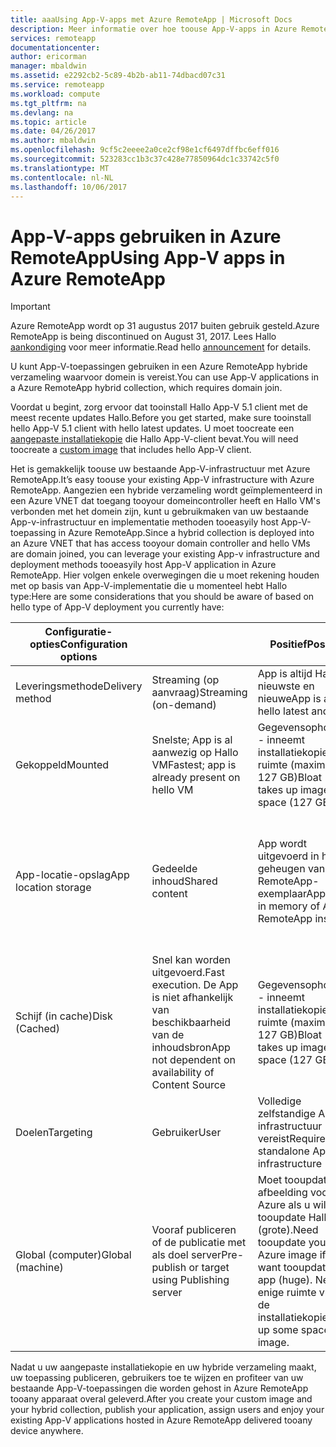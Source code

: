 ```yaml
---
title: aaaUsing App-V-apps met Azure RemoteApp | Microsoft Docs
description: Meer informatie over hoe toouse App-V-apps in Azure RemoteApp.
services: remoteapp
documentationcenter: 
author: ericorman
manager: mbaldwin
ms.assetid: e2292cb2-5c89-4b2b-ab11-74dbacd07c31
ms.service: remoteapp
ms.workload: compute
ms.tgt_pltfrm: na
ms.devlang: na
ms.topic: article
ms.date: 04/26/2017
ms.author: mbaldwin
ms.openlocfilehash: 9cf5c2eeee2a0ce2cf98e1cf6497dffbc6eff016
ms.sourcegitcommit: 523283cc1b3c37c428e77850964dc1c33742c5f0
ms.translationtype: MT
ms.contentlocale: nl-NL
ms.lasthandoff: 10/06/2017
---
```

# <a name="using-app-v-apps-in-azure-remoteapp"></a><span data-ttu-id="bb0fb-103">App-V-apps gebruiken in Azure RemoteApp</span><span class="sxs-lookup"><span data-stu-id="bb0fb-103">Using App-V apps in Azure RemoteApp</span></span>
> [!IMPORTANT]
> <span data-ttu-id="bb0fb-104">Azure RemoteApp wordt op 31 augustus 2017 buiten gebruik gesteld.</span><span class="sxs-lookup"><span data-stu-id="bb0fb-104">Azure RemoteApp is being discontinued on August 31, 2017.</span></span> <span data-ttu-id="bb0fb-105">Lees Hallo [aankondiging](https://go.microsoft.com/fwlink/?linkid=821148) voor meer informatie.</span><span class="sxs-lookup"><span data-stu-id="bb0fb-105">Read hello [announcement](https://go.microsoft.com/fwlink/?linkid=821148) for details.</span></span>
> 
> 

<span data-ttu-id="bb0fb-106">U kunt App-V-toepassingen gebruiken in een Azure RemoteApp hybride verzameling waarvoor domein is vereist.</span><span class="sxs-lookup"><span data-stu-id="bb0fb-106">You can use App-V applications in a Azure RemoteApp hybrid collection, which requires domain join.</span></span>

<span data-ttu-id="bb0fb-107">Voordat u begint, zorg ervoor dat tooinstall Hallo App-V 5.1 client met de meest recente updates Hallo.</span><span class="sxs-lookup"><span data-stu-id="bb0fb-107">Before you get started, make sure tooinstall hello App-V 5.1 client with hello latest updates.</span></span> <span data-ttu-id="bb0fb-108">U moet toocreate een [aangepaste installatiekopie](remoteapp-create-custom-image.md) die Hallo App-V-client bevat.</span><span class="sxs-lookup"><span data-stu-id="bb0fb-108">You will need toocreate a [custom image](remoteapp-create-custom-image.md) that includes hello App-V client.</span></span>  

<span data-ttu-id="bb0fb-109">Het is gemakkelijk toouse uw bestaande App-V-infrastructuur met Azure RemoteApp.</span><span class="sxs-lookup"><span data-stu-id="bb0fb-109">It’s easy toouse your existing App-V infrastructure with Azure RemoteApp.</span></span> <span data-ttu-id="bb0fb-110">Aangezien een hybride verzameling wordt geïmplementeerd in een Azure VNET dat toegang tooyour domeincontroller heeft en Hallo VM's verbonden met het domein zijn, kunt u gebruikmaken van uw bestaande App-v-infrastructuur en implementatie methoden tooeasyily host App-V-toepassing in Azure RemoteApp.</span><span class="sxs-lookup"><span data-stu-id="bb0fb-110">Since a hybrid collection is deployed into an Azure VNET that has access tooyour domain controller and hello VMs are domain joined, you can leverage your existing App-v infrastructure and deployment methods tooeasyily host App-V application in Azure RemoteApp.</span></span> <span data-ttu-id="bb0fb-111">Hier volgen enkele overwegingen die u moet rekening houden met op basis van App-V-implementatie die u momenteel hebt Hallo type:</span><span class="sxs-lookup"><span data-stu-id="bb0fb-111">Here are some considerations that you should be aware of based on hello type of App-V deployment you currently have:</span></span>

| <span data-ttu-id="bb0fb-112">Configuratie-opties</span><span class="sxs-lookup"><span data-stu-id="bb0fb-112">Configuration options</span></span> |  | <span data-ttu-id="bb0fb-113">Positief</span><span class="sxs-lookup"><span data-stu-id="bb0fb-113">Positive</span></span> | <span data-ttu-id="bb0fb-114">Negatieve</span><span class="sxs-lookup"><span data-stu-id="bb0fb-114">Negative</span></span> |
| --- | --- | --- | --- |
| <span data-ttu-id="bb0fb-115">Leveringsmethode</span><span class="sxs-lookup"><span data-stu-id="bb0fb-115">Delivery method</span></span> |<span data-ttu-id="bb0fb-116">Streaming (op aanvraag)</span><span class="sxs-lookup"><span data-stu-id="bb0fb-116">Streaming (on-demand)</span></span> |<span data-ttu-id="bb0fb-117">App is altijd Hallo nieuwste en nieuwe</span><span class="sxs-lookup"><span data-stu-id="bb0fb-117">App is always hello latest and fresh</span></span> |<span data-ttu-id="bb0fb-118">Eerste wachttijd</span><span class="sxs-lookup"><span data-stu-id="bb0fb-118">First time latency</span></span> |
| <span data-ttu-id="bb0fb-119">Gekoppeld</span><span class="sxs-lookup"><span data-stu-id="bb0fb-119">Mounted</span></span> |<span data-ttu-id="bb0fb-120">Snelste; App is al aanwezig op Hallo VM</span><span class="sxs-lookup"><span data-stu-id="bb0fb-120">Fastest; app is already present on hello VM</span></span> |<span data-ttu-id="bb0fb-121">Gegevensophoping - inneemt installatiekopie ruimte (maximaal 127 GB)</span><span class="sxs-lookup"><span data-stu-id="bb0fb-121">Bloat - takes up image space (127 GB limit)</span></span> | |
| <span data-ttu-id="bb0fb-122">App-locatie-opslag</span><span class="sxs-lookup"><span data-stu-id="bb0fb-122">App location storage</span></span> |<span data-ttu-id="bb0fb-123">Gedeelde inhoud</span><span class="sxs-lookup"><span data-stu-id="bb0fb-123">Shared content</span></span> |<span data-ttu-id="bb0fb-124">App wordt uitgevoerd in het geheugen van Azure RemoteApp-exemplaar</span><span class="sxs-lookup"><span data-stu-id="bb0fb-124">App runs in memory of Azure RemoteApp instance</span></span> |<span data-ttu-id="bb0fb-125">Eats geheugen en goede verbinding toostreaming (bestand) server waarop app Hallo zich bevindt</span><span class="sxs-lookup"><span data-stu-id="bb0fb-125">Eats memory and good connection toostreaming (file) server where hello app resides</span></span> |
| <span data-ttu-id="bb0fb-126">Schijf (in cache)</span><span class="sxs-lookup"><span data-stu-id="bb0fb-126">Disk (Cached)</span></span> |<span data-ttu-id="bb0fb-127">Snel kan worden uitgevoerd.</span><span class="sxs-lookup"><span data-stu-id="bb0fb-127">Fast execution.</span></span> <span data-ttu-id="bb0fb-128">De App is niet afhankelijk van beschikbaarheid van de inhoudsbron</span><span class="sxs-lookup"><span data-stu-id="bb0fb-128">App not dependent on availability of Content Source</span></span> |<span data-ttu-id="bb0fb-129">Gegevensophoping - inneemt installatiekopie ruimte (maximaal 127 GB)</span><span class="sxs-lookup"><span data-stu-id="bb0fb-129">Bloat - takes up image space (127 GB limit)</span></span> | |
| <span data-ttu-id="bb0fb-130">Doelen</span><span class="sxs-lookup"><span data-stu-id="bb0fb-130">Targeting</span></span> |<span data-ttu-id="bb0fb-131">Gebruiker</span><span class="sxs-lookup"><span data-stu-id="bb0fb-131">User</span></span> |<span data-ttu-id="bb0fb-132">Volledige zelfstandige App-V-infrastructuur vereist</span><span class="sxs-lookup"><span data-stu-id="bb0fb-132">Requires full standalone App-V infrastructure</span></span> | |
| <span data-ttu-id="bb0fb-133">Global (computer)</span><span class="sxs-lookup"><span data-stu-id="bb0fb-133">Global (machine)</span></span> |<span data-ttu-id="bb0fb-134">Vooraf publiceren of de publicatie met als doel server</span><span class="sxs-lookup"><span data-stu-id="bb0fb-134">Pre-publish or target using Publishing server</span></span> |<span data-ttu-id="bb0fb-135">Moet tooupdate uw afbeelding voor Azure als u wilt dat tooupdate Hallo app (grote).</span><span class="sxs-lookup"><span data-stu-id="bb0fb-135">Need tooupdate your Azure image if you want tooupdate hello app (huge).</span></span> <span data-ttu-id="bb0fb-136">Neemt enige ruimte vrij op de installatiekopie.</span><span class="sxs-lookup"><span data-stu-id="bb0fb-136">Takes up some space on image.</span></span> | |

 <span data-ttu-id="bb0fb-137">Nadat u uw aangepaste installatiekopie en uw hybride verzameling maakt, uw toepassing publiceren, gebruikers toe te wijzen en profiteer van uw bestaande App-V-toepassingen die worden gehost in Azure RemoteApp tooany apparaat overal geleverd.</span><span class="sxs-lookup"><span data-stu-id="bb0fb-137">After you create your custom image and your hybrid collection, publish your application, assign users and enjoy your existing App-V applications hosted in Azure RemoteApp delivered tooany device anywhere.</span></span>

